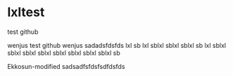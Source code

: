 # lxltest
test github

wenjus test github
wenjus sadadsfdsfds
lxl sb
lxl sblxl sblxl sblxl sb
lxl sblxl sblxl sblxl sblxl sblxl sblxl sblxl sblxl sb

Ekkosun-modified
sadsadfsfdsfsdfdsfds
